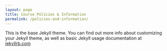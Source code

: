 ```yaml
---
layout: page
title: Course Policies & Information 
permalink: /policies-and-information/
---
```


This is the base Jekyll theme. You can find out more info about customizing your Jekyll theme, as well as basic Jekyll usage documentation at [jekyllrb.com](http://jekyllrb.com/)